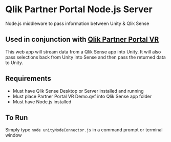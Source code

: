 # Qlik Partner Portal Node.js Server
Node.js middleware to pass information between Unity &amp; Qlik Sense

## Used in conjunction with  [Qlik Partner Portal VR](https://github.com/ImmersiveAnalytics/QlikPartnerPortalVR)
This web app will stream data from a Qlik Sense app into Unity. It will also pass selections back from Unity into Sense and then pass the returned data to Unity.

## Requirements
- Must have Qlik Sense Desktop or Server installed and running
- Must place Partner Portal VR Demo.qvf into Qlik Sense app folder
- Must have Node.js installed

## To Run
Simply type `node unityNodeConnector.js` in a command prompt or terminal window
